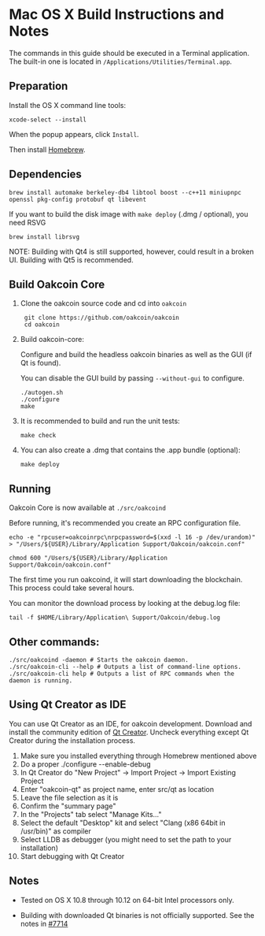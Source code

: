 Mac OS X Build Instructions and Notes
====================================
The commands in this guide should be executed in a Terminal application.
The built-in one is located in `/Applications/Utilities/Terminal.app`.

Preparation
-----------
Install the OS X command line tools:

`xcode-select --install`

When the popup appears, click `Install`.

Then install [Homebrew](https://brew.sh).

Dependencies
----------------------

    brew install automake berkeley-db4 libtool boost --c++11 miniupnpc openssl pkg-config protobuf qt libevent

If you want to build the disk image with `make deploy` (.dmg / optional), you need RSVG

    brew install librsvg

NOTE: Building with Qt4 is still supported, however, could result in a broken UI. Building with Qt5 is recommended.

Build Oakcoin Core
------------------------

1. Clone the oakcoin source code and cd into `oakcoin`

        git clone https://github.com/oakcoin/oakcoin
        cd oakcoin

2.  Build oakcoin-core:

    Configure and build the headless oakcoin binaries as well as the GUI (if Qt is found).

    You can disable the GUI build by passing `--without-gui` to configure.

        ./autogen.sh
        ./configure
        make

3.  It is recommended to build and run the unit tests:

        make check

4.  You can also create a .dmg that contains the .app bundle (optional):

        make deploy

Running
-------

Oakcoin Core is now available at `./src/oakcoind`

Before running, it's recommended you create an RPC configuration file.

    echo -e "rpcuser=oakcoinrpc\nrpcpassword=$(xxd -l 16 -p /dev/urandom)" > "/Users/${USER}/Library/Application Support/Oakcoin/oakcoin.conf"

    chmod 600 "/Users/${USER}/Library/Application Support/Oakcoin/oakcoin.conf"

The first time you run oakcoind, it will start downloading the blockchain. This process could take several hours.

You can monitor the download process by looking at the debug.log file:

    tail -f $HOME/Library/Application\ Support/Oakcoin/debug.log

Other commands:
-------

    ./src/oakcoind -daemon # Starts the oakcoin daemon.
    ./src/oakcoin-cli --help # Outputs a list of command-line options.
    ./src/oakcoin-cli help # Outputs a list of RPC commands when the daemon is running.

Using Qt Creator as IDE
------------------------
You can use Qt Creator as an IDE, for oakcoin development.
Download and install the community edition of [Qt Creator](https://www.qt.io/download/).
Uncheck everything except Qt Creator during the installation process.

1. Make sure you installed everything through Homebrew mentioned above
2. Do a proper ./configure --enable-debug
3. In Qt Creator do "New Project" -> Import Project -> Import Existing Project
4. Enter "oakcoin-qt" as project name, enter src/qt as location
5. Leave the file selection as it is
6. Confirm the "summary page"
7. In the "Projects" tab select "Manage Kits..."
8. Select the default "Desktop" kit and select "Clang (x86 64bit in /usr/bin)" as compiler
9. Select LLDB as debugger (you might need to set the path to your installation)
10. Start debugging with Qt Creator

Notes
-----

* Tested on OS X 10.8 through 10.12 on 64-bit Intel processors only.

* Building with downloaded Qt binaries is not officially supported. See the notes in [#7714](https://github.com/oakcoin/oakcoin/issues/7714)
